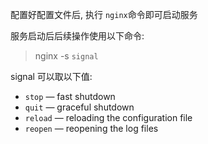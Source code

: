 配置好配置文件后, 执行 `nginx`命令即可启动服务

服务启动后后续操作使用以下命令:
> nginx -s `signal`

signal 可以取以下值:
- `stop` — fast shutdown  
- `quit` — graceful shutdown
- `reload` — reloading the configuration file
- `reopen` — reopening the log files